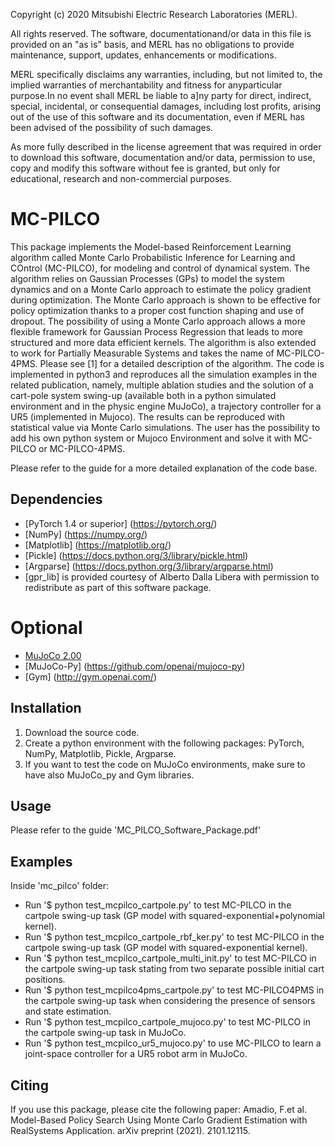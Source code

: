 Copyright (c) 2020 Mitsubishi Electric Research Laboratories (MERL).

All rights reserved. The software, documentationand/or data in this file is provided on an "as is" basis,
and MERL has no obligations to provide maintenance, support, updates, enhancements or modifications.

MERL specifically disclaims any warranties, including, but not limited to, the implied warranties of merchantability
and fitness for anyparticular purpose.In no event shall MERL be liable to a]ny party for direct, indirect, special,
incidental, or consequential damages, including lost profits, arising out of the use of this software and its documentation,
even if MERL has been advised of the possibility of such damages.

As more fully described in the license agreement that was required in order to download this software, documentation
and/or data, permission to use, copy and modify this software without fee is granted, but only for educational,
research and non-commercial purposes.

# MC-PILCO

This package implements the Model-based Reinforcement Learning algorithm called Monte Carlo Probabilistic Inference for Learning and COntrol (MC-PILCO), for modeling and control of dynamical system. The algorithm relies on Gaussian Processes (GPs) to model the system dynamics and on a Monte Carlo approach to estimate the policy gradient during optimization. The Monte Carlo approach is shown to be effective for policy optimization thanks to a proper cost function shaping and use of dropout. The possibility of using a Monte Carlo approach allows a more flexible framework for Gaussian Process Regression that leads to more structured and more data efficient kernels.
The algorithm is also extended to work for Partially Measurable Systems and takes the name of MC-PILCO-4PMS.
Please see [1] for a detailed description of the algorithm.
The code is implemented in python3 and reproduces all the simulation examples in the related publication, namely, multiple ablation studies and the solution of a cart-pole system swing-up (available both in a python simulated environment and in the physic engine MuJoCo), a trajectory controller for a UR5 (implemented in Mujoco). The results can be reproduced with statistical value via Monte Carlo simulations.
The user has the possibility to add his own python system or Mujoco Environment and solve it with MC-PILCO or MC-PILCO-4PMS.

Please refer to the guide for a more detailed explanation of the code base.

## Dependencies

- [PyTorch 1.4 or superior] (https://pytorch.org/)
- [NumPy] (https://numpy.org/)
- [Matplotlib] (https://matplotlib.org/)
- [Pickle] (https://docs.python.org/3/library/pickle.html)
- [Argparse] (https://docs.python.org/3/library/argparse.html)
- [gpr_lib] is provided courtesy of Alberto Dalla Libera with permission to redistribute as part of this software package.

# Optional

- [MuJoCo 2.00](http://www.mujoco.org/)
- [MuJoCo-Py] (https://github.com/openai/mujoco-py)
- [Gym] (http://gym.openai.com/)

## Installation

1. Download the source code.
2. Create a python environment with the following packages: PyTorch, NumPy, Matplotlib, Pickle, Argparse.
3. If you want to test the code on MuJoCo environments, make sure to have also MuJoCo_py and Gym libraries.

## Usage

Please refer to the guide 'MC_PILCO_Software_Package.pdf'

## Examples

Inside 'mc_pilco' folder:

- Run '$ python test_mcpilco_cartpole.py' to test MC-PILCO in the cartpole swing-up task (GP model with squared-exponential+polynomial kernel).
- Run '$ python test_mcpilco_cartpole_rbf_ker.py' to test MC-PILCO in the cartpole swing-up task (GP model with squared-exponential kernel).
- Run '$ python test_mcpilco_cartpole_multi_init.py' to test MC-PILCO in the cartpole swing-up task stating from two separate possible initial cart positions.
- Run '$ python test_mcpilco4pms_cartpole.py' to test MC-PILCO4PMS in the cartpole swing-up task when considering the presence of sensors and state estimation.
- Run '$ python test_mcpilco_cartpole_mujoco.py' to test MC-PILCO in the cartpole swing-up task in MuJoCo.
- Run '$ python test_mcpilco_ur5_mujoco.py' to use MC-PILCO to learn a joint-space controller for a UR5 robot arm in MuJoCo.

## Citing

If you use this package, please cite the following paper: Amadio, F.et al. Model-Based Policy Search Using Monte Carlo Gradient Estimation with RealSystems Application. arXiv preprint (2021). 2101.12115.
